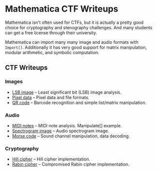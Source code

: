 # Mathematica CTF Writeups

Mathematica isn't often used for CTFs, but it is actually a pretty good choice for cryptography and stenography challenges. And many students can get a free license through their university.

Mathematica can import many many image and audio formats with `Import[]`. Additionally it has very good support for matrix manipulation, modular arithmetic, and symbolic computation.

## CTF Writeups

### Images

*  [LSB image](LSB%20image/README.md) – Least significant bit (LSB) image analysis.
*  [Pixel data](Pixel%20data/README.md) – Pixel data and file formats.
*  [QR code](QR%20code/README.md) – Barcode recognition and simple list/matrix manipulation.

### Audio

*  [MIDI notes](MIDI%20notes/README.md) – MIDI note analysis. Manipulate[] example.
*  [Spectrogram image](Spectrogram%20image/README.md) – Audio spectrogram image.
*  [Morse code](Morse%20code/README.md) – Sound channel manipulation, data decoding.

### Cryptography

*  [Hill cipher](Hill%20cipher/README.md) – Hill cipher implementation.
*  [Rabin cipher](Rabin%20cipher/README.md) – Compromised Rabin cipher implementation.
